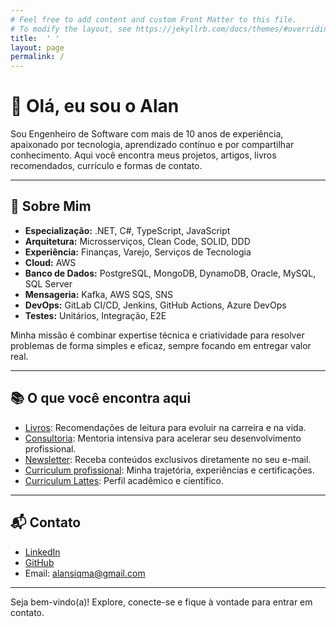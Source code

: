 ```yaml
---
# Feel free to add content and custom Front Matter to this file.
# To modify the layout, see https://jekyllrb.com/docs/themes/#overriding-theme-defaults
title:  ' '
layout: page
permalink: /
---
```


# 👋 Olá, eu sou o Alan

Sou Engenheiro de Software com mais de 10 anos de experiência, apaixonado por tecnologia, aprendizado contínuo e por compartilhar conhecimento. Aqui você encontra meus projetos, artigos, livros recomendados, currículo e formas de contato.

---

## 🚀 Sobre Mim

- **Especialização:** .NET, C#, TypeScript, JavaScript
- **Arquitetura:** Microsserviços, Clean Code, SOLID, DDD
- **Experiência:** Finanças, Varejo, Serviços de Tecnologia
- **Cloud:** AWS
- **Banco de Dados:** PostgreSQL, MongoDB, DynamoDB, Oracle, MySQL, SQL Server
- **Mensageria:** Kafka, AWS SQS, SNS
- **DevOps:** GitLab CI/CD, Jenkins, GitHub Actions, Azure DevOps
- **Testes:** Unitários, Integração, E2E

Minha missão é combinar expertise técnica e criatividade para resolver problemas de forma simples e eficaz, sempre focando em entregar valor real.

---

## 📚 O que você encontra aqui

<!-- - [Blog](blog.markdown): Artigos, dicas e experiências sobre desenvolvimento de software. -->
- [Livros](books.markdown): Recomendações de leitura para evoluir na carreira e na vida.
- [Consultoria](consultoria.markdown): Mentoria intensiva para acelerar seu desenvolvimento profissional.
- [Newsletter](newsletter.markdown): Receba conteúdos exclusivos diretamente no seu e-mail.
- [Curriculum profissional](curriculum.markdown): Minha trajetória, experiências e certificações.
- [Curriculum Lattes](http://lattes.cnpq.br/3074570211449494): Perfil acadêmico e científico.

---

<!-- ## 📝 Últimos Projetos e Eventos

- [Trilha Sonhos](https://www.trilhasonhos.com.br/): Plataforma para acompanhamento de objetivos e sonhos.
- [Holiday Code - 2º Evento](_posts/2024-04-01-holidaycode.markdown): Evento online para desenvolvimento de aplicações e portfólio.
- [Holiday Code - 1º Evento](_posts/2024-02-20-holidaycode.markdown): Primeira edição do evento de desenvolvimento colaborativo.

--- -->

## 📬 Contato

- [LinkedIn](https://www.linkedin.com/in/alansiqma)
- [GitHub](https://github.com/alansiqma)
- Email: alansiqma@gmail.com

---

Seja bem-vindo(a)! Explore, conecte-se e fique à vontade para entrar em contato.